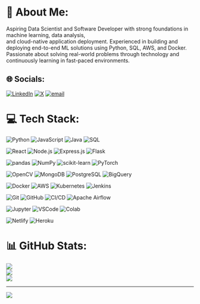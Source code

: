 # 💫 About Me:

Aspiring Data Scientist and Software Developer with strong foundations in machine learning, data analysis,<br>
and cloud-native application deployment. Experienced in building and deploying end-to-end ML solutions using Python, SQL, AWS, and Docker. <br>
Passionate about solving real-world problems through technology and continuously learning in fast-paced environments.

## 🌐 Socials:

[![LinkedIn](https://img.shields.io/badge/LinkedIn-%230077B5.svg?logo=linkedin\&logoColor=white)](https://linkedin.com/in/satyajeet-singh) [![X](https://img.shields.io/badge/X-black.svg?logo=X\&logoColor=white)](https://x.com/opsatyaa) [![email](https://img.shields.io/badge/Email-D14836?logo=gmail\&logoColor=white)](mailto:satyajeet.singh12005@gmail.com)

# 💻 Tech Stack:

![Python](https://img.shields.io/badge/python-3670A0?style=for-the-badge\&logo=python\&logoColor=ffdd54) ![JavaScript](https://img.shields.io/badge/javascript-%23323330.svg?style=for-the-badge\&logo=javascript\&logoColor=%23F7DF1E) ![Java](https://img.shields.io/badge/java-%23ED8B00.svg?style=for-the-badge\&logo=openjdk\&logoColor=white) ![SQL](https://img.shields.io/badge/SQL-%23007ACC.svg?style=for-the-badge\&logo=mysql\&logoColor=white)

![React](https://img.shields.io/badge/react-%2320232a.svg?style=for-the-badge\&logo=react\&logoColor=%2361DAFB) ![Node.js](https://img.shields.io/badge/node.js-6DA55F?style=for-the-badge\&logo=node.js\&logoColor=white) ![Express.js](https://img.shields.io/badge/express.js-%23404d59.svg?style=for-the-badge\&logo=express\&logoColor=%2361DAFB) ![Flask](https://img.shields.io/badge/flask-%23000.svg?style=for-the-badge\&logo=flask\&logoColor=white)

![pandas](https://img.shields.io/badge/pandas-%23150458.svg?style=for-the-badge\&logo=pandas\&logoColor=white) ![NumPy](https://img.shields.io/badge/numpy-%23013243.svg?style=for-the-badge\&logo=numpy\&logoColor=white) ![scikit-learn](https://img.shields.io/badge/scikit--learn-%23F7931E.svg?style=for-the-badge\&logo=scikit-learn\&logoColor=white) ![PyTorch](https://img.shields.io/badge/PyTorch-%23EE4C2C.svg?style=for-the-badge\&logo=PyTorch\&logoColor=white)

![OpenCV](https://img.shields.io/badge/OpenCV-%231A73B8.svg?style=for-the-badge\&logo=opencv\&logoColor=white) ![MongoDB](https://img.shields.io/badge/MongoDB-%234ea94b.svg?style=for-the-badge\&logo=mongodb\&logoColor=white) ![PostgreSQL](https://img.shields.io/badge/PostgreSQL-%23336791.svg?style=for-the-badge\&logo=postgresql\&logoColor=white) ![BigQuery](https://img.shields.io/badge/BigQuery-%2300B7FF.svg?style=for-the-badge\&logo=googlebigquery\&logoColor=white)

![Docker](https://img.shields.io/badge/docker-%230db7ed.svg?style=for-the-badge\&logo=docker\&logoColor=white) ![AWS](https://img.shields.io/badge/AWS-%23FF9900.svg?style=for-the-badge\&logo=amazon-aws\&logoColor=white) ![Kubernetes](https://img.shields.io/badge/kubernetes-%232496ED.svg?style=for-the-badge\&logo=kubernetes\&logoColor=white) ![Jenkins](https://img.shields.io/badge/jenkins-%23D24939.svg?style=for-the-badge\&logo=jenkins\&logoColor=white)

![Git](https://img.shields.io/badge/git-%23F05033.svg?style=for-the-badge\&logo=git\&logoColor=white) ![GitHub](https://img.shields.io/badge/github-%23121011.svg?style=for-the-badge\&logo=github\&logoColor=white) ![CI/CD](https://img.shields.io/badge/CI%2FCD-%23007ACC.svg?style=for-the-badge) ![Apache Airflow](https://img.shields.io/badge/Apache%20Airflow-017CEE?style=for-the-badge\&logo=Apache%20Airflow\&logoColor=white)

![Jupyter](https://img.shields.io/badge/Jupyter-%23F37626.svg?style=for-the-badge\&logo=jupyter\&logoColor=white) ![VSCode](https://img.shields.io/badge/VSCode-%23007ACC.svg?style=for-the-badge\&logo=visual-studio-code\&logoColor=white) ![Colab](https://img.shields.io/badge/Google%20Colab-%23FBBC05.svg?style=for-the-badge\&logo=googlecolab\&logoColor=black)

![Netlify](https://img.shields.io/badge/netlify-%23000000.svg?style=for-the-badge\&logo=netlify\&logoColor=#00C7B7) ![Heroku](https://img.shields.io/badge/Heroku-%23430098.svg?style=for-the-badge\&logo=heroku\&logoColor=white)

# 📊 GitHub Stats:

![](https://github-readme-stats.vercel.app/api?username=opsatya\&theme=dark\&hide_border=true\&include_all_commits=false\&count_private=false)<br/>
![](https://nirzak-streak-stats.vercel.app/?user=opsatya\&theme=dark\&hide_border=true)<br/>
![](https://github-readme-stats.vercel.app/api/top-langs/?username=opsatya\&theme=dark\&hide_border=true\&include_all_commits=false\&count_private=false\&layout=compact)

---

[![](https://visitcount.itsvg.in/api?id=opsatya\&icon=0\&color=0)](https://visitcount.itsvg.in)

